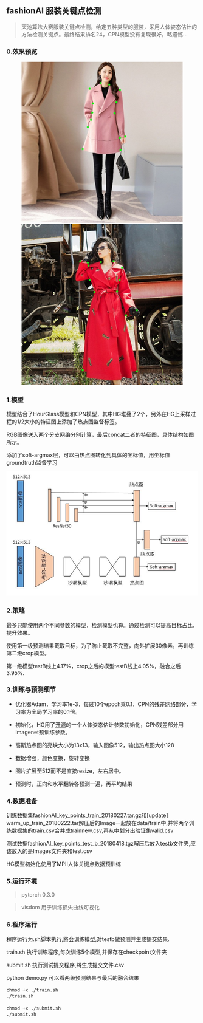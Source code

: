 ## fashionAI 服装关键点检测

> 天池算法大赛服装关键点检测，给定五种类型的服装，采用人体姿态估计的方法检测关键点。最终结果排名24，CPN模型没有复现很好，略遗憾...

### 0.效果预览

<figure class="half">
    <img src="./img/0b859e16e745aceead46605218202c5f.jpg">
    <img src="./img/997af8563bc0c54b9d46941dd1924626.jpg">
</figure>

### 1.模型

模型结合了HourGlass模型和CPN模型，其中HG堆叠了2个，另外在HG上采样过程的1/2大小的特征图上添加了热点图监督标签。

RGB图像送入两个分支网络分别计算，最后concat二者的特征图，具体结构如图所示。

添加了soft-argmax层，可以由热点图转化到具体的坐标值，用坐标值groundtruth监督学习

![](./img/model.jpg)

### 2.策略

最多只能使用两个不同参数的模型，检测模型也算。通过检测可以提高目标占比，提升效果。

使用第一级预测结果截取目标，为了防止截取不完整，向外扩展30像素，再训练第二级crop模型。

第一级模型testB线上4.17%，crop之后的模型testB线上4.05%，融合之后3.95%.

### 3.训练与预测细节

- 优化器Adam，学习率1e-3，每过10个epoch乘0.1，CPN的残差网络部分，学习率为全局学习率的0.1倍。

- 初始化，HG用了[开源](https://github.com/bearpaw/pytorch-pose)的一个人体姿态估计参数初始化，CPN残差部分用Imagenet预训练参数。

- 高斯热点图的亮块大小为13x13，输入图像512，输出热点图大小128

- 数据增强，颜色变换，旋转变换

- 图片扩展至512而不是直接resize，左右居中。

- 预测时，正向和水平翻转各预测一遍，再平均结果

### 4.数据准备

训练数据集fashionAI_key_points_train_20180227.tar.gz和[update] warm_up_train_20180222.tar解压后的Image一起放在data/train中,并将两个训练数据集的train.csv合并成trainnew.csv,再从中划分出验证集valid.csv

测试数据fashionAI_key_points_test_b_20180418.tgz解压后放入testb文件夹,应该放入的是Images文件夹和test.csv

HG模型初始化使用了MPII人体关键点数据预训练


### 5.运行环境

> pytorch 0.3.0

> visdom 用于训练损失曲线可视化

### 6.程序运行

程序运行为.sh脚本执行,將会训练模型,对testb做预测并生成提交结果.

train.sh 执行训练程序,每次训练5个模型,并保存在checkpoint文件夹

submit.sh 执行测试提交程序,將生成提交文件.csv

python demo.py 可以看两级预测结果与最后的融合结果

```shell
chmod +x ./train.sh
./train.sh

chmod +x ./submit.sh
./submit.sh
```